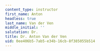```yaml
---
content_type: instructor
first_name: Anton
headless: true
last_name: Van der Ven
middle_initial: ''
salutation: Dr.
title: Dr. Anton Van der Ven
uid: 0ee406b5-7ab5-e34b-16cb-8f385055b514
---
```

